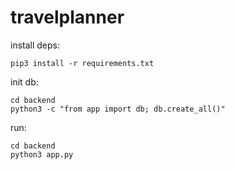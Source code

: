 # travelplanner

install deps:
```
pip3 install -r requirements.txt
```

init db:
```
cd backend
python3 -c "from app import db; db.create_all()"
```

run:
```
cd backend
python3 app.py
```
